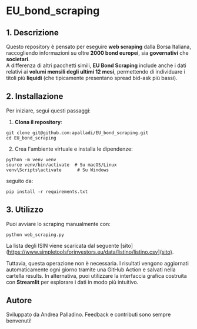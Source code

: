 # EU_bond_scraping

## 1. Descrizione
Questo repository è pensato per eseguire **web scraping** dalla Borsa Italiana, raccogliendo informazioni su oltre **2000 bond europei**, sia **governativi** che **societari**.  
A differenza di altri pacchetti simili, **EU Bond Scraping** include anche i dati relativi ai **volumi mensili degli ultimi 12 mesi**, permettendo di individuare i titoli più **liquidi** (che tipicamente presentano spread bid-ask più bassi).

## 2. Installazione
Per iniziare, segui questi passaggi:

1. **Clona il repository**:
```
git clone git@github.com:apalladi/EU_bond_scraping.git
cd EU_bond_scraping
```

2. Crea l'ambiente virtuale e installa le dipendenze:
```   
python -m venv venv
source venv/bin/activate  # Su macOS/Linux
venv\Scripts\activate      # Su Windows
```
seguito da:
```
pip install -r requirements.txt
```

## 3. Utilizzo
Puoi avviare lo scraping manualmente con:
```
python web_scraping.py
```
La lista degli ISIN viene scaricata dal seguente [sito](https://www.simpletoolsforinvestors.eu/data/listino/listino.csv](sito).

Tuttavia, questa operazione non è necessaria. I risultati vengono aggiornati automaticamente ogni giorno tramite una GitHub Action e salvati nella cartella results.
In alternativa, puoi utilizzare la interfaccia grafica costruita con **Streamlit** per esplorare i dati in modo più intuitivo.

## Autore
Sviluppato da Andrea Palladino. Feedback e contributi sono sempre benvenuti! 

